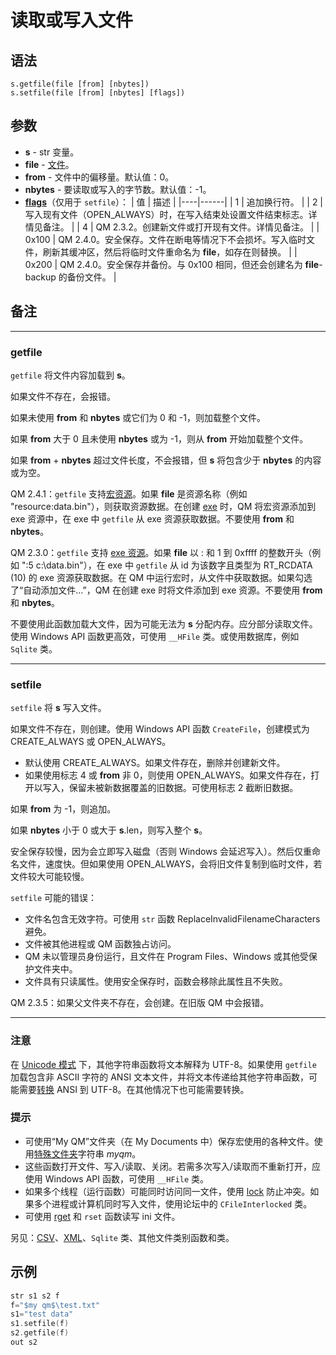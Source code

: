 # 读取或写入文件

## 语法

```
s.getfile(file [from] [nbytes])
s.setfile(file [from] [nbytes] [flags])
```

## 参数

- **s** - str 变量。
- **file** - [文件](../Other/IDP_SEARCHPATHS.md)。
- **from** - 文件中的偏移量。默认值：0。
- **nbytes** - 要读取或写入的字节数。默认值：-1。
- **[flags](../Other/IDP_FLAGS.md)**（仅用于 `setfile`）：
  | 值 | 描述 |
  |----|------|
  | 1  | 追加换行符。 |
  | 2  | 写入现有文件（OPEN_ALWAYS）时，在写入结束处设置文件结束标志。详情见备注。 |
  | 4  | QM 2.3.2。创建新文件或打开现有文件。详情见备注。 |
  | 0x100 | QM 2.4.0。安全保存。文件在断电等情况下不会损坏。写入临时文件，刷新其缓冲区，然后将临时文件重命名为 **file**，如存在则替换。 |
  | 0x200 | QM 2.4.0。安全保存并备份。与 0x100 相同，但还会创建名为 **file**-backup 的备份文件。 |

## 备注

---

### getfile
`getfile` 将文件内容加载到 **s**。

如果文件不存在，会报错。

如果未使用 **from** 和 **nbytes** 或它们为 0 和 -1，则加载整个文件。

如果 **from** 大于 0 且未使用 **nbytes** 或为 -1，则从 **from** 开始加载整个文件。

如果 **from** + **nbytes** 超过文件长度，不会报错，但 **s** 将包含少于 **nbytes** 的内容或为空。

QM 2.4.1：`getfile` 支持[宏资源](../Other/IDP_RESOURCES.md)。如果 **file** 是资源名称（例如 "resource:data.bin"），则获取资源数据。在创建 [exe](../QM_Help/IDH_MAKEEXE.md) 时，QM 将宏资源添加到 exe 资源中，在 exe 中 `getfile` 从 exe 资源获取数据。不要使用 **from** 和 **nbytes**。

QM 2.3.0：`getfile` 支持 [exe 资源](../QM_Help/IDH_MAKEEXE.md#a3)。如果 **file** 以 : 和 1 到 0xffff 的整数开头（例如 ":5 c:\data.bin"），在 exe 中 `getfile` 从 id 为该数字且类型为 RT_RCDATA (10) 的 exe 资源获取数据。在 QM 中运行宏时，从文件中获取数据。如果勾选了“自动添加文件...”，QM 在创建 exe 时将文件添加到 exe 资源。不要使用 **from** 和 **nbytes**。

不要使用此函数加载大文件，因为可能无法为 **s** 分配内存。应分部分读取文件。使用 Windows API 函数更高效，可使用 `__HFile` 类。或使用数据库，例如 `Sqlite` 类。

---

### setfile
`setfile` 将 **s** 写入文件。

如果文件不存在，则创建。使用 Windows API 函数 `CreateFile`，创建模式为 CREATE_ALWAYS 或 OPEN_ALWAYS。
- 默认使用 CREATE_ALWAYS。如果文件存在，删除并创建新文件。
- 如果使用标志 4 或 **from** 非 0，则使用 OPEN_ALWAYS。如果文件存在，打开以写入，保留未被新数据覆盖的旧数据。可使用标志 2 截断旧数据。

如果 **from** 为 -1，则追加。

如果 **nbytes** 小于 0 或大于 **s**.len，则写入整个 **s**。

安全保存较慢，因为会立即写入磁盘（否则 Windows 会延迟写入）。然后仅重命名文件，速度快。但如果使用 OPEN_ALWAYS，会将旧文件复制到临时文件，若文件较大可能较慢。

`setfile` 可能的错误：
- 文件名包含无效字符。可使用 `str` 函数 ReplaceInvalidFilenameCharacters 避免。
- 文件被其他进程或 QM 函数独占访问。
- QM 未以管理员身份运行，且文件在 Program Files、Windows 或其他受保护文件夹中。
- 文件具有只读属性。使用安全保存时，函数会移除此属性且不失败。

QM 2.3.5：如果父文件夹不存在，会创建。在旧版 QM 中会报错。

---

### 注意
在 [Unicode 模式](../Other/IDP_UNICODE.md) 下，其他字符串函数将文本解释为 UTF-8。如果使用 `getfile` 加载包含非 ASCII 字符的 ANSI 文本文件，并将文本传递给其他字符串函数，可能需要[转换](IDP_S_UNICODE.md) ANSI 到 UTF-8。在其他情况下也可能需要转换。

### 提示
- 可使用“My QM”文件夹（在 My Documents 中）保存宏使用的各种文件。使用[特殊文件夹](../Other/IDP_SEARCHPATHS.md)字符串 $my qm$。
- 这些函数打开文件、写入/读取、关闭。若需多次写入/读取而不重新打开，应使用 Windows API 函数，可使用 `__HFile` 类。
- 如果多个线程（运行函数）可能同时访问同一文件，使用 [lock](../Commands/IDP_LOCK.md) 防止冲突。如果多个进程或计算机同时写入文件，使用论坛中的 `CFileInterlocked` 类。
- 可使用 [rget](../Functions/IDP_RGET.md) 和 `rset` 函数读写 ini 文件。

另见：[CSV](../User/IDP_ICSV.md)、[XML](../User/IDP_IXML.md)、`Sqlite` 类、其他文件类别函数和类。

## 示例

```cpp
str s1 s2 f
f="$my qm$\test.txt"
s1="test data"
s1.setfile(f)
s2.getfile(f)
out s2
```
